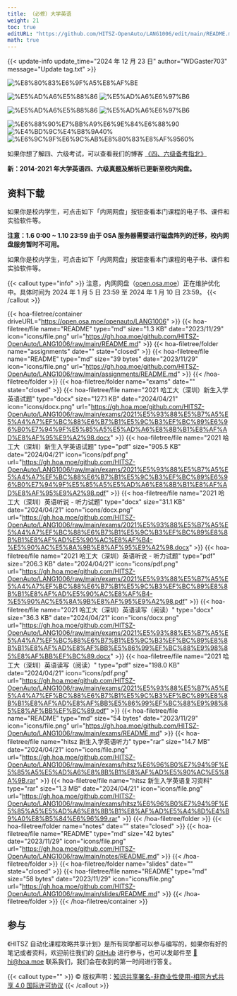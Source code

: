 ```yaml
---
title: （必修）大学英语
weight: 21
toc: true
editURL: "https://github.com/HITSZ-OpenAuto/LANG1006/edit/main/README.md"
math: true
---
```


{{< update-info update_time="2024 年 12 月 23 日" author="WDGaster703" message="Update tag.txt" >}}

<!--
1. 通过 [Shields.io](https://shields.io/) 生成如下的徽章，标注课程的基本信息。
2. 请根据课程的具体内容增删仓库的子文件夹。子文件夹建议使用小写英文，并且添加 README.md。
3. 关于课程的描述可以不止以下几个方面，酌情增删。
4. hoa.moe 生成本课程对应页面后，请将页面链接复制到 GitHub 仓库的 About/Website 中。
5. 可以在 GitHub 页面的 About/Topics 中为课程添加话题名称。
-->

<div class="img-div hx-mt-4 hx-flex-row hx-justify-start hx-items-center">

![%E8%80%83%E6%9F%A5%E8%AF%BE](https://img.shields.io/badge/%E8%80%83%E6%9F%A5%E8%AF%BE-green)

![%E5%AD%A6%E5%88%86](https://img.shields.io/badge/%E5%AD%A6%E5%88%86（%E5%A4%A7%E4%B8%80）-2-moccasin)
![%E5%AD%A6%E6%97%B6](https://img.shields.io/badge/%E5%AD%A6%E6%97%B6（%E5%A4%A7%E4%B8%80）-32-moccasin)

![%E5%AD%A6%E5%88%86](https://img.shields.io/badge/%E5%AD%A6%E5%88%86（%E5%A4%A7%E4%BA%8C）-1-moccasin)
![%E5%AD%A6%E6%97%B6](https://img.shields.io/badge/%E5%AD%A6%E6%97%B6（%E5%A4%A7%E4%BA%8C）-24-moccasin)

![%E6%88%90%E7%BB%A9%E6%9E%84%E6%88%90](https://img.shields.io/badge/%E6%88%90%E7%BB%A9%E6%9E%84%E6%88%90-gold)
![%E4%BD%9C%E4%B8%9A40%](https://img.shields.io/badge/%E4%BD%9C%E4%B8%9A-40%25-wheat)
![%E6%9C%9F%E6%9C%AB%E8%80%83%E8%AF%9560%](https://img.shields.io/badge/%E6%9C%9F%E6%9C%AB%E8%80%83%E8%AF%95-60%25-wheat)

</div>

如果你想了解四、六级考试，可以查看我们的博客 [《四、六级备考指北》](https://hoa.moe/blog/cet-intro/)

**新：2014-2021 年大学英语四、六级真题及解析已更新至校内网盘。**

## 资料下载
如果你是校内学生，可点击如下「内网网盘」按钮查看本门课程的电子书、课件和实验软件等。

**注意：1.6 0:00 ~ 1.10 23:59 由于 OSA 服务器需要进行磁盘阵列的迁移，校内网盘服务暂时不可用。**

如果你是校内学生，可点击如下「内网网盘」按钮查看本门课程的电子书、课件和实验软件等。

{{< callout type="info" >}}
  注意，内网网盘（[open.osa.moe](https://open.osa.moe/openauto)）正在维护优化中。具体时间为 2024 年 1 月 5 日 23:59 至 2024 年 1 月 10 日 23:59。
{{< /callout >}}

{{< hoa-filetree/container driveURL="https://open.osa.moe/openauto/LANG1006" >}}
  {{< hoa-filetree/file name="README" type="md" size="1.3 KB" date="2023/11/29" icon="icons/file.png" url="https://gh.hoa.moe/github.com/HITSZ-OpenAuto/LANG1006/raw/main/README.md" >}}
  {{< hoa-filetree/folder name="assignments" date="" state="closed" >}}
    {{< hoa-filetree/file name="README" type="md" size="39 bytes" date="2023/11/29" icon="icons/file.png" url="https://gh.hoa.moe/github.com/HITSZ-OpenAuto/LANG1006/raw/main/assignments/README.md" >}}
  {{< /hoa-filetree/folder >}}
  {{< hoa-filetree/folder name="exams" date="" state="closed" >}}
    {{< hoa-filetree/file name="2021 哈工大（深圳）新生入学英语试题" type="docx" size="127.1 KB" date="2024/04/21" icon="icons/docx.png" url="https://gh.hoa.moe/github.com/HITSZ-OpenAuto/LANG1006/raw/main/exams/2021%E5%93%88%E5%B7%A5%E5%A4%A7%EF%BC%88%E6%B7%B1%E5%9C%B3%EF%BC%89%E6%96%B0%E7%94%9F%E5%85%A5%E5%AD%A6%E8%8B%B1%E8%AF%AD%E8%AF%95%E9%A2%98.docx" >}}
    {{< hoa-filetree/file name="2021 哈工大（深圳）新生入学英语试题" type="pdf" size="905.5 KB" date="2024/04/21" icon="icons/pdf.png" url="https://gh.hoa.moe/github.com/HITSZ-OpenAuto/LANG1006/raw/main/exams/2021%E5%93%88%E5%B7%A5%E5%A4%A7%EF%BC%88%E6%B7%B1%E5%9C%B3%EF%BC%89%E6%96%B0%E7%94%9F%E5%85%A5%E5%AD%A6%E8%8B%B1%E8%AF%AD%E8%AF%95%E9%A2%98.pdf" >}}
    {{< hoa-filetree/file name="2021 哈工大（深圳）英语听说 - 听力试题" type="docx" size="31.1 KB" date="2024/04/21" icon="icons/docx.png" url="https://gh.hoa.moe/github.com/HITSZ-OpenAuto/LANG1006/raw/main/exams/2021%E5%93%88%E5%B7%A5%E5%A4%A7%EF%BC%88%E6%B7%B1%E5%9C%B3%EF%BC%89%E8%8B%B1%E8%AF%AD%E5%90%AC%E8%AF%B4-%E5%90%AC%E5%8A%9B%E8%AF%95%E9%A2%98.docx" >}}
    {{< hoa-filetree/file name="2021 哈工大（深圳）英语听说 - 听力试题" type="pdf" size="206.3 KB" date="2024/04/21" icon="icons/pdf.png" url="https://gh.hoa.moe/github.com/HITSZ-OpenAuto/LANG1006/raw/main/exams/2021%E5%93%88%E5%B7%A5%E5%A4%A7%EF%BC%88%E6%B7%B1%E5%9C%B3%EF%BC%89%E8%8B%B1%E8%AF%AD%E5%90%AC%E8%AF%B4-%E5%90%AC%E5%8A%9B%E8%AF%95%E9%A2%98.pdf" >}}
    {{< hoa-filetree/file name="2021 哈工大（深圳）英语读写（阅读）" type="docx" size="36.3 KB" date="2024/04/21" icon="icons/docx.png" url="https://gh.hoa.moe/github.com/HITSZ-OpenAuto/LANG1006/raw/main/exams/2021%E5%93%88%E5%B7%A5%E5%A4%A7%EF%BC%88%E6%B7%B1%E5%9C%B3%EF%BC%89%E8%8B%B1%E8%AF%AD%E8%AF%BB%E5%86%99%EF%BC%88%E9%98%85%E8%AF%BB%EF%BC%89.docx" >}}
    {{< hoa-filetree/file name="2021 哈工大（深圳）英语读写（阅读）" type="pdf" size="198.0 KB" date="2024/04/21" icon="icons/pdf.png" url="https://gh.hoa.moe/github.com/HITSZ-OpenAuto/LANG1006/raw/main/exams/2021%E5%93%88%E5%B7%A5%E5%A4%A7%EF%BC%88%E6%B7%B1%E5%9C%B3%EF%BC%89%E8%8B%B1%E8%AF%AD%E8%AF%BB%E5%86%99%EF%BC%88%E9%98%85%E8%AF%BB%EF%BC%89.pdf" >}}
    {{< hoa-filetree/file name="README" type="md" size="54 bytes" date="2023/11/29" icon="icons/file.png" url="https://gh.hoa.moe/github.com/HITSZ-OpenAuto/LANG1006/raw/main/exams/README.md" >}}
    {{< hoa-filetree/file name="hitsz 新生入学英语听力" type="rar" size="14.7 MB" date="2024/04/21" icon="icons/file.png" url="https://gh.hoa.moe/github.com/HITSZ-OpenAuto/LANG1006/raw/main/exams/hitsz%E6%96%B0%E7%94%9F%E5%85%A5%E5%AD%A6%E8%8B%B1%E8%AF%AD%E5%90%AC%E5%8A%9B.rar" >}}
    {{< hoa-filetree/file name="hitsz 新生入学英语复习资料" type="rar" size="1.3 MB" date="2024/04/21" icon="icons/file.png" url="https://gh.hoa.moe/github.com/HITSZ-OpenAuto/LANG1006/raw/main/exams/hitsz%E6%96%B0%E7%94%9F%E5%85%A5%E5%AD%A6%E8%8B%B1%E8%AF%AD%E5%A4%8D%E4%B9%A0%E8%B5%84%E6%96%99.rar" >}}
  {{< /hoa-filetree/folder >}}
  {{< hoa-filetree/folder name="notes" date="" state="closed" >}}
    {{< hoa-filetree/file name="README" type="md" size="42 bytes" date="2023/11/29" icon="icons/file.png" url="https://gh.hoa.moe/github.com/HITSZ-OpenAuto/LANG1006/raw/main/notes/README.md" >}}
  {{< /hoa-filetree/folder >}}
  {{< hoa-filetree/folder name="slides" date="" state="closed" >}}
    {{< hoa-filetree/file name="README" type="md" size="58 bytes" date="2023/11/29" icon="icons/file.png" url="https://gh.hoa.moe/github.com/HITSZ-OpenAuto/LANG1006/raw/main/slides/README.md" >}}
  {{< /hoa-filetree/folder >}}
{{< /hoa-filetree/container >}}

## 参与

《HITSZ 自动化课程攻略共享计划》是所有同学都可以参与编写的，如果你有好的笔记或者资料，欢迎前往我们的 [GitHub](https://github.com/HITSZ-OpenAuto) 进行参与，也可以发邮件至 [📮hi@hoa.moe](mailto:hi@hoa.moe) 联系我们，我们会在收到的第一时间进行答复。

{{< callout type="" >}}
  © 版权声明：[知识共享署名-非商业性使用-相同方式共享 4.0 国际许可协议](https://creativecommons.org/licenses/by-nc-sa/4.0/)
{{< /callout >}}
